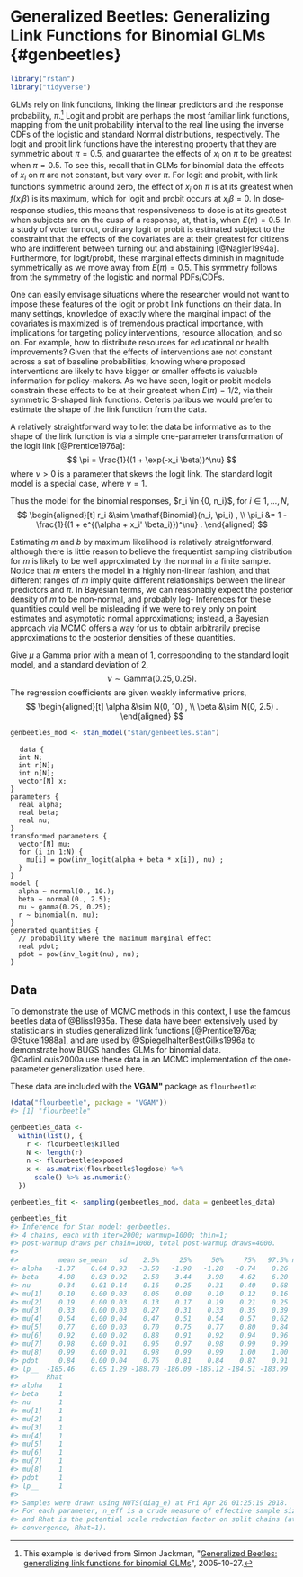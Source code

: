
# Generalized Beetles: Generalizing Link Functions for Binomial GLMs {#genbeetles}


```r
library("rstan")
library("tidyverse")
```

GLMs rely on link functions, linking the linear predictors and the response probability, $\pi$.[^genbeetles-src]
Logit and probit are perhaps the most familiar link functions, mapping from the unit probability interval to the real line using the inverse CDFs of the logistic and standard Normal distributions, respectively.
The logit and probit link functions have the interesting property that they are symmetric
about $\pi = 0.5$, and guarantee the effects of $x_i$ on $\pi$ to be greatest when $\pi  = 0.5$.
To see this, recall that in GLMs for binomial data the effects of $x_i$ on $\pi$ are not constant, but vary over $\pi$.
For logit and probit, with link functions symmetric around zero, the effect of $x_i$  on $\pi$  is at its greatest when $f(x_i \beta)$ is its maximum, which for logit and probit occurs at $x_i \beta = 0$.
In dose-response studies, this means that responsiveness to dose is at its greatest when subjects are on the cusp of a response, at, that is, when $E(\pi) = 0.5$.
In a study of voter turnout, ordinary logit or probit is estimated subject to the constraint that the effects of the covariates are at their greatest for citizens who are indifferent between turning out and abstaining [@Nagler1994a].
Furthermore, for logit/probit, these marginal effects diminish in magnitude symmetrically as we move away from $E(\pi) = 0.5$.
This symmetry follows from the symmetry of the logistic and normal PDFs/CDFs.

One can easily envisage situations where the researcher would not want to impose these features of the logit or probit link functions on their data.
In many settings, knowledge of exactly where the marginal impact of the covariates is maximized is of tremendous practical importance, with implications for targeting policy interventions, resource allocation, and so on.
For example, how to distribute resources for educational or health improvements?
Given that the effects of interventions are not constant across a set of baseline probabilities, knowing where proposed interventions are likely to have bigger or smaller effects is valuable information for policy-makers.
As we have seen, logit or probit models constrain these effects to be at their greatest when $E(\pi) = 1/2$, via their symmetric S-shaped link functions.
Ceteris paribus we would prefer to estimate the shape of the link function from the data.

A relatively straightforward way to let the data be informative as to the shape of the link function is via a simple one-parameter transformation of the logit link [@Prentice1976a]:
$$
\pi = \frac{1}{(1 + \exp(-x_i \beta))^\nu}
$$
where $\nu > 0$ is a parameter that skews the logit link. The standard logit model is a special case, where $\nu = 1$.

Thus the model for the binomial responses, $r_i \in \{0, n_i}$, for $i \in 1, \dots, N$,
$$
\begin{aligned}[t]
r_i &\sim \mathsf{Binomial}(n_i, \pi_i) , \\
\pi_i &= 1 - \frac{1}{(1 + e^{(\alpha + x_i' \beta_i)})^\nu} .
\end{aligned}
$$

Estimating $m$ and $b$ by maximum likelihood is relatively straightforward, although there is little reason to believe the frequentist sampling distribution for $m$ is likely to be well approximated by the normal in a finite sample.
Notice that $m$ enters the model in a highly non-linear fashion, and that different ranges of $m$ imply quite different relationships between the linear predictors and $\pi$.
In Bayesian terms, we can reasonably expect the posterior density of $m$ to be non-normal, and probably log-
Inferences for these quantities could well be misleading if we were to rely only on point estimates and asymptotic normal approximations; instead, a Bayesian approach via MCMC offers a way for us to obtain arbitrarily precise approximations to the posterior densities of these quantities.

Give $\mu$ a Gamma prior with a mean of 1, corresponding to the standard logit model, and a standard deviation of 2,
$$
\nu \sim \mathsf{Gamma}(0.25, 0.25) .
$$
The regression coefficients are given weakly informative priors,
$$
\begin{aligned}[t]
\alpha &\sim N(0, 10) , \\
\beta &\sim N(0, 2.5) .
\end{aligned}
$$


```r
genbeetles_mod <- stan_model("stan/genbeetles.stan")
```
<pre>
  <code class="stan">data {
  int N;
  int r[N];
  int n[N];
  vector[N] x;
}
parameters {
  real alpha;
  real beta;
  real<lower = 0.> nu;
}
transformed parameters {
  vector[N] mu;
  for (i in 1:N) {
    mu[i] = pow(inv_logit(alpha + beta * x[i]), nu) ;
  }
}
model {
  alpha ~ normal(0., 10.);
  beta ~ normal(0., 2.5);
  nu ~ gamma(0.25, 0.25);
  r ~ binomial(n, mu);
}
generated quantities {
  // probability where the maximum marginal effect
  real pdot;
  pdot = pow(inv_logit(nu), nu);
}</code>
</pre>

## Data

To demonstrate the use of MCMC methods in this context, I use the famous
beetles data of @Bliss1935a. These data have been extensively used by
statisticians in studies generalized link functions [@Prentice1976a;
@Stukel1988a], and are used by @SpiegelhalterBestGilks1996a to demonstrate how
BUGS handles GLMs for binomial data. @CarlinLouis2000a use these data in an
MCMC implementation of the one-parameter generalization used here.

These data are included with the **VGAM"** package as  `flourbeetle`:


```r
(data("flourbeetle", package = "VGAM"))
#> [1] "flourbeetle"
```


```r
genbeetles_data <-
  within(list(), {
    r <- flourbeetle$killed
    N <- length(r)
    n <- flourbeetle$exposed
    x <- as.matrix(flourbeetle$logdose) %>%
      scale() %>% as.numeric()
  })
```


```r
genbeetles_fit <- sampling(genbeetles_mod, data = genbeetles_data)
```


```r
genbeetles_fit
#> Inference for Stan model: genbeetles.
#> 4 chains, each with iter=2000; warmup=1000; thin=1; 
#> post-warmup draws per chain=1000, total post-warmup draws=4000.
#> 
#>          mean se_mean   sd    2.5%     25%     50%     75%   97.5% n_eff
#> alpha   -1.37    0.04 0.93   -3.50   -1.90   -1.28   -0.74    0.26   688
#> beta     4.08    0.03 0.92    2.58    3.44    3.98    4.62    6.20   693
#> nu       0.34    0.01 0.14    0.16    0.25    0.31    0.40    0.68   626
#> mu[1]    0.10    0.00 0.03    0.06    0.08    0.10    0.12    0.16  1461
#> mu[2]    0.19    0.00 0.03    0.13    0.17    0.19    0.21    0.25  2701
#> mu[3]    0.33    0.00 0.03    0.27    0.31    0.33    0.35    0.39  4000
#> mu[4]    0.54    0.00 0.04    0.47    0.51    0.54    0.57    0.62  1485
#> mu[5]    0.77    0.00 0.03    0.70    0.75    0.77    0.80    0.84  1697
#> mu[6]    0.92    0.00 0.02    0.88    0.91    0.92    0.94    0.96  2481
#> mu[7]    0.98    0.00 0.01    0.95    0.97    0.98    0.99    0.99  1151
#> mu[8]    0.99    0.00 0.01    0.98    0.99    0.99    1.00    1.00   903
#> pdot     0.84    0.00 0.04    0.76    0.81    0.84    0.87    0.91   661
#> lp__  -185.46    0.05 1.29 -188.70 -186.09 -185.12 -184.51 -183.99   739
#>       Rhat
#> alpha    1
#> beta     1
#> nu       1
#> mu[1]    1
#> mu[2]    1
#> mu[3]    1
#> mu[4]    1
#> mu[5]    1
#> mu[6]    1
#> mu[7]    1
#> mu[8]    1
#> pdot     1
#> lp__     1
#> 
#> Samples were drawn using NUTS(diag_e) at Fri Apr 20 01:25:19 2018.
#> For each parameter, n_eff is a crude measure of effective sample size,
#> and Rhat is the potential scale reduction factor on split chains (at 
#> convergence, Rhat=1).
```

[^genbeetles-src]: This example is derived from Simon Jackman, "[Generalized Beetles: generalizing link functions for binomial GLMs](https://web-beta.archive.org/web/20051027084129/http://jackman.stanford.edu:80/mcmc/genbeetles.odc)", 2005-10-27.
